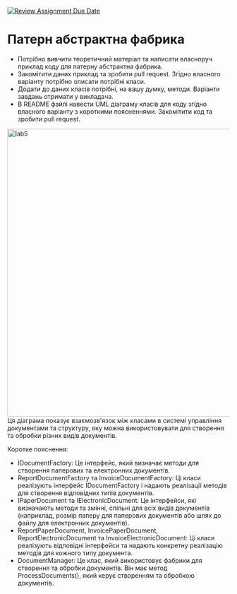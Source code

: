[![Review Assignment Due Date](https://classroom.github.com/assets/deadline-readme-button-24ddc0f5d75046c5622901739e7c5dd533143b0c8e959d652212380cedb1ea36.svg)](https://classroom.github.com/a/UO7VGONk)
# Патерн абстрактна фабрика

- Потрібно вивчити теоретичний матеріал та написати власноруч приклад коду для патерну абстрактна фабрика.
- Закомітити даних приклад та зробити pull request. Згідно власного варіанту потрібно описати потрібні класи.
- Додати до даних класів потрібні, на вашу думку, методи. Варіанти завдань отримати у викладача.
- В README файлі навести UML діаграму класів для коду згідно власного варіанту з короткими поясненнями. Закомітити код та зробити pull request.


<img width="652" alt="lab5" src="https://github.com/Ostroh-Academy/05-abstract-factory-ViktoriaDenyshchuk/assets/92024304/58d24ef4-2769-447c-8353-fb2f8e4ef64f">
Ця діаграма показує взаємозв'язок між класами в системі управління документами та структуру, яку можна використовувати для створення та обробки різних видів документів.

Коротке пояснення:
- IDocumentFactory: Це інтерфейс, який визначає методи для створення паперових та електронних документів.
- ReportDocumentFactory та InvoiceDocumentFactory: Ці класи реалізують інтерфейс IDocumentFactory і надають реалізації методів для створення відповідних типів документів.
- IPaperDocument та IElectronicDocument: Це інтерфейси, які визначають методи та змінні, спільні для всіх видів документів (наприклад, розмір паперу для паперових документів або шлях до файлу для електронних документів).
- ReportPaperDocument, InvoicePaperDocument, ReportElectronicDocument та InvoiceElectronicDocument: Ці класи реалізують відповідні інтерфейси та надають конкретну реалізацію методів для кожного типу документа.
- DocumentManager: Це клас, який використовує фабрики для створення та обробки документів. Він має метод ProcessDocuments(), який керує створенням та обробкою документів.
